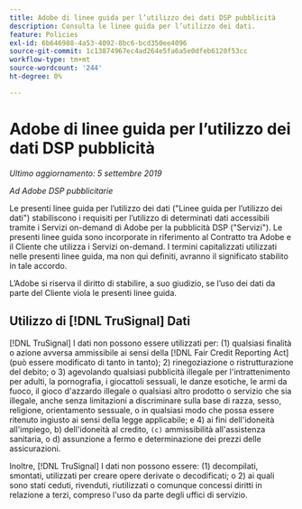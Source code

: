 ```yaml
---
title: Adobe di linee guida per l’utilizzo dei dati DSP pubblicità
description: Consulta le linee guida per l’utilizzo dei dati.
feature: Policies
exl-id: 6b646988-4a53-4092-8bc6-bcd350ee4096
source-git-commit: 1c13874967ec4ad264e5fa6a5e0dfeb6120f53cc
workflow-type: tm+mt
source-wordcount: '244'
ht-degree: 0%

---
```


# Adobe di linee guida per l’utilizzo dei dati DSP pubblicità

*Ultimo aggiornamento: 5 settembre 2019*

*Ad Adobe DSP pubblicitarie*

Le presenti linee guida per l’utilizzo dei dati (&quot;Linee guida per l’utilizzo dei dati&quot;) stabiliscono i requisiti per l’utilizzo di determinati dati accessibili tramite i Servizi on-demand di Adobe per la pubblicità DSP (&quot;Servizi&quot;). Le presenti linee guida sono incorporate in riferimento al Contratto tra Adobe e il Cliente che utilizza i Servizi on-demand. I termini capitalizzati utilizzati nelle presenti linee guida, ma non qui definiti, avranno il significato stabilito in tale accordo.

L’Adobe si riserva il diritto di stabilire, a suo giudizio, se l’uso dei dati da parte del Cliente viola le presenti linee guida.

## Utilizzo di [!DNL TruSignal] Dati

[!DNL TruSignal] I dati non possono essere utilizzati per: (1) qualsiasi finalità o azione avversa ammissibile ai sensi della [!DNL Fair Credit Reporting Act] (può essere modificato di tanto in tanto); 2) rinegoziazione o ristrutturazione del debito; o 3) agevolando qualsiasi pubblicità illegale per l&#39;intrattenimento per adulti, la pornografia, i giocattoli sessuali, le danze esotiche, le armi da fuoco, il gioco d&#39;azzardo illegale o qualsiasi altro prodotto o servizio che sia illegale, anche senza limitazioni a discriminare sulla base di razza, sesso, religione, orientamento sessuale, o in qualsiasi modo che possa essere ritenuto ingiusto ai sensi della legge applicabile; e 4) ai fini dell&#39;idoneità all&#39;impiego, b) dell&#39;idoneità al credito, `(c)` ammissibilità all&#39;assistenza sanitaria, o d) assunzione a fermo e determinazione dei prezzi delle assicurazioni.<!-- I used backticks in the previous sentence to prevent ( c ) from displaying as a copyright symbol. I think the OS does that. Using HTML code for the parentheses doesn't prevent it. -->

Inoltre, [!DNL TruSignal] I dati non possono essere: (1) decompilati, smontati, utilizzati per creare opere derivate o decodificati; o 2) ai quali sono stati ceduti, rivenduti, riutilizzati o comunque concessi diritti in relazione a terzi, compreso l&#39;uso da parte degli uffici di servizio.
